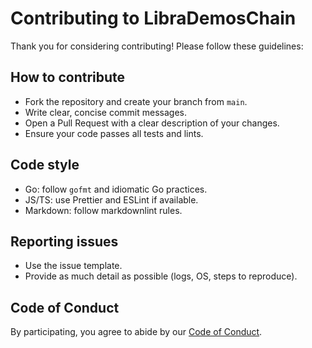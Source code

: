 # Contributing to LibraDemosChain

Thank you for considering contributing! Please follow these guidelines:

## How to contribute
- Fork the repository and create your branch from `main`.
- Write clear, concise commit messages.
- Open a Pull Request with a clear description of your changes.
- Ensure your code passes all tests and lints.

## Code style
- Go: follow `gofmt` and idiomatic Go practices.
- JS/TS: use Prettier and ESLint if available.
- Markdown: follow markdownlint rules.

## Reporting issues
- Use the issue template.
- Provide as much detail as possible (logs, OS, steps to reproduce).

## Code of Conduct
By participating, you agree to abide by our [Code of Conduct](CODE_OF_CONDUCT.md).
